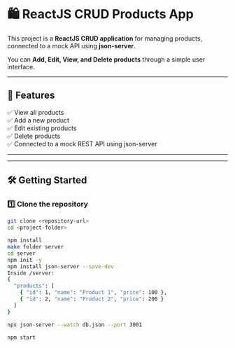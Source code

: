 # 🛍️ ReactJS CRUD Products App

This project is a **ReactJS CRUD application** for managing products, connected to a mock API using **json-server**.

You can **Add, Edit, View, and Delete products** through a simple user interface.

---

## 🚀 Features

✅ View all products  
✅ Add a new product  
✅ Edit existing products  
✅ Delete products  
✅ Connected to a mock REST API using json-server

---


---

## 🛠️ **Getting Started**

### 1️⃣ Clone the repository

```bash
git clone <repository-url>
cd <project-folder>

npm install
make folder server
cd server
npm init -y
npm install json-server --save-dev
Inside /server:
{
  "products": [
    { "id": 1, "name": "Product 1", "price": 100 },
    { "id": 2, "name": "Product 2", "price": 200 }
  ]
}

npx json-server --watch db.json --port 3001

npm start

